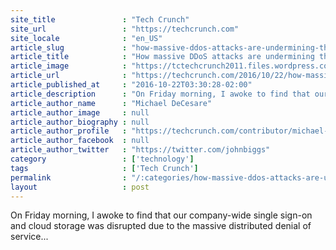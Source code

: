 ```yaml
---
site_title               : "Tech Crunch"
site_url                 : "https://techcrunch.com"
site_locale              : "en_US"
article_slug             : "how-massive-ddos-attacks-are-undermining-the-internet"
article_title            : "How massive DDoS attacks are undermining the Internet"
article_image            : "https://tctechcrunch2011.files.wordpress.com/2016/08/cyber-security-data-phone1.png?w=764&h=400&crop=1"
article_url              : "https://techcrunch.com/2016/10/22/how-massive-ddos-attacks-are-undermining-the-internet/"
article_published_at     : "2016-10-22T03:30:28-02:00"
article_description      : "On Friday morning, I awoke to find that our company-wide single sign-on and cloud storage was disrupted due to the massive distributed denial of service..."
article_author_name      : "Michael DeCesare"
article_author_image     : null
article_author_biography : null
article_author_profile   : "https://techcrunch.com/contributor/michael-decesare/"
article_author_facebook  : null
article_author_twitter   : "https://twitter.com/johnbiggs"
category                 : ['technology']
tags                     : ['Tech Crunch']
permalink                : "/:categories/how-massive-ddos-attacks-are-undermining-the-internet/"
layout                   : post
---
```


On Friday morning, I awoke to find that our company-wide single sign-on and cloud storage was disrupted due to the massive distributed denial of service...
